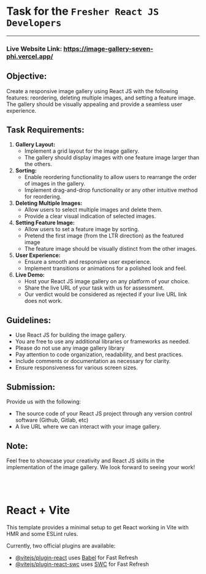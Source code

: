 # Task for the `Fresher React JS Developers`

---

### Live Website Link: https://image-gallery-seven-phi.vercel.app/

## Objective:

Create a responsive image gallery using React JS with the following features: reordering, deleting multiple images, and setting a feature image. The gallery should be visually appealing and provide a seamless user experience.

## Task Requirements:

1. **Gallery Layout:**
   - Implement a grid layout for the image gallery.
   - The gallery should display images with one feature image larger than the others.
2. **Sorting:**
   - Enable reordering functionality to allow users to rearrange the order of images in the gallery.
   - Implement drag-and-drop functionality or any other intuitive method for reordering.
3. **Deleting Multiple Images:**
   - Allow users to select multiple images and delete them.
   - Provide a clear visual indication of selected images.
4. **Setting Feature Image:**
   - Allow users to set a feature image by sorting.
   - Pretend the first image (from the LTR direction) as the featured image
   - The feature image should be visually distinct from the other images.
5. **User Experience:**
   - Ensure a smooth and responsive user experience.
   - Implement transitions or animations for a polished look and feel.
6. **Live Demo:**
   - Host your React JS image gallery on any platform of your choice.
   - Share the live URL of your task with us for assessment.
   - Our verdict would be considered as rejected if your live URL link does not work.

## Guidelines:

- Use React JS for building the image gallery.
- You are free to use any additional libraries or frameworks as needed.
- Please do not use any image gallery library
- Pay attention to code organization, readability, and best practices.
- Include comments or documentation as necessary for clarity.
- Ensure responsiveness for various screen sizes.

## Submission:

Provide us with the following:

- The source code of your React JS project through any version control software (Github, Gitlab, etc)
- A live URL where we can interact with your image gallery.

## Note:

Feel free to showcase your creativity and React JS skills in the implementation of the image gallery. We look forward to seeing your work!

</br>
</br>

# React + Vite

This template provides a minimal setup to get React working in Vite with HMR and some ESLint rules.

Currently, two official plugins are available:

- [@vitejs/plugin-react](https://github.com/vitejs/vite-plugin-react/blob/main/packages/plugin-react/README.md) uses [Babel](https://babeljs.io/) for Fast Refresh
- [@vitejs/plugin-react-swc](https://github.com/vitejs/vite-plugin-react-swc) uses [SWC](https://swc.rs/) for Fast Refresh
